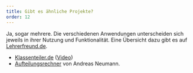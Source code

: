 ```yaml
---
title: Gibt es ähnliche Projekte?
order: 12
---
```


Ja, sogar mehrere. Die verschiedenen Anwendungen unterscheiden sich jeweils in ihrer Nutzung und Funktionalität. Eine Übersicht dazu gibt es auf <a href="https://www.lehrerfreund.de/schule/1s/wechselunterricht-hybridunterricht-gruppeneinteilung/4856">Lehrerfreund.de</a >.

- <a href="https://klassenteiler.de/">Klassenteiler.de</a> (<a href="https://youtu.be/ru3nemEsM6w">Video</a >)
- <a href="https://www.rulemaker.de/aufteilung.html">Aufteilungsrechner</a > von Andreas Neumann.
